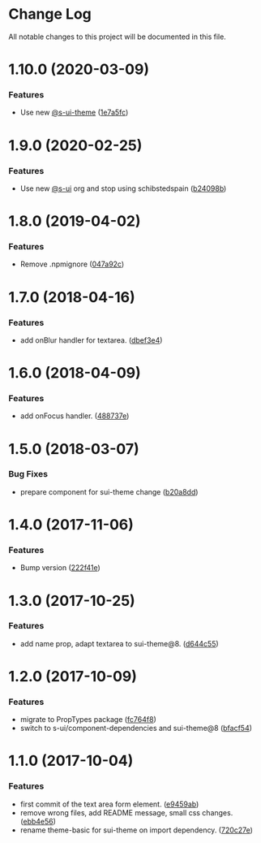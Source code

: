 # Change Log

All notable changes to this project will be documented in this file.

# 1.10.0 (2020-03-09)


### Features

* Use new [@s-ui-theme](https://github.com/s-ui-theme) ([1e7a5fc](https://github.com/SUI-Components/schibsted-spain-components/commit/1e7a5fc835b9eac5011552c02dd08ae0d2831c8d))



# 1.9.0 (2020-02-25)


### Features

* Use new [@s-ui](https://github.com/s-ui) org and stop using schibstedspain ([b24098b](https://github.com/SUI-Components/schibsted-spain-components/commit/b24098bf6a616a75f3ab187b58c865afe247601b))



# 1.8.0 (2019-04-02)


### Features

* Remove .npmignore ([047a92c](https://github.com/SUI-Components/schibsted-spain-components/commit/047a92cc476b0e4b49be1f914816765cf655ece3))



# 1.7.0 (2018-04-16)


### Features

* add onBlur handler for textarea. ([dbef3e4](https://github.com/SUI-Components/schibsted-spain-components/commit/dbef3e4fcab62d47d2bca8cdd2d2877656ddd514))



# 1.6.0 (2018-04-09)


### Features

* add onFocus handler. ([488737e](https://github.com/SUI-Components/schibsted-spain-components/commit/488737e9f45098935efc2d77d7a9b8a4db6267be))



# 1.5.0 (2018-03-07)


### Bug Fixes

* prepare component for sui-theme change ([b20a8dd](https://github.com/SUI-Components/schibsted-spain-components/commit/b20a8dd72c4dee062a4c599e6dc6d8c1c935e818))



# 1.4.0 (2017-11-06)


### Features

* Bump version ([222f41e](https://github.com/SUI-Components/schibsted-spain-components/commit/222f41e4db1b7ecd1547186ce2bbfa454ec0e2a2))



# 1.3.0 (2017-10-25)


### Features

* add name prop, adapt textarea to sui-theme@8. ([d644c55](https://github.com/SUI-Components/schibsted-spain-components/commit/d644c55ac1502e2cdf8ab829f4bd6623ef6b4a77))



# 1.2.0 (2017-10-09)


### Features

* migrate to PropTypes package ([fc764f8](https://github.com/SUI-Components/schibsted-spain-components/commit/fc764f87e83727158e5188f54e90a6a956abf24d))
* switch to s-ui/component-dependencies and sui-theme@8 ([bfacf54](https://github.com/SUI-Components/schibsted-spain-components/commit/bfacf54113cc63758e883bb960f4d509b0d45860))



# 1.1.0 (2017-10-04)


### Features

* first commit of the text area form element. ([e9459ab](https://github.com/SUI-Components/schibsted-spain-components/commit/e9459ab926e502d424322148986cf610c329f0f8))
* remove wrong files, add README message, small css changes. ([ebb4e56](https://github.com/SUI-Components/schibsted-spain-components/commit/ebb4e5659f8fb04dfc0b8527d09269fe9bb465bd))
* rename theme-basic for sui-theme on import dependency. ([720c27e](https://github.com/SUI-Components/schibsted-spain-components/commit/720c27e0eccb5855b18febf22cf9e96a7708627b))



